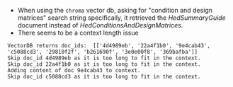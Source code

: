 - When using the `chroma` vector db, asking for "condition and design matrices" search string specifically, it retrieved the *HedSummaryGuide* document instead of *HedConditionsAndDesignMatrices*. 
- There seems to be a context length issue
```
VectorDB returns doc_ids:  [['4d4989eb', '22a4f1b0', '9e4cab43', 'c5088cd3', '29810f2f', 'b261690f', '3e0e00f8', '369bafba']]
Skip doc_id 4d4989eb as it is too long to fit in the context.
Skip doc_id 22a4f1b0 as it is too long to fit in the context.
Adding content of doc 9e4cab43 to context.
Skip doc_id c5088cd3 as it is too long to fit in the context.
```